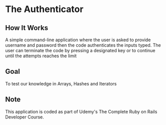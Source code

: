 # The Authenticator

## How It Works

A simple command-line application where the user is asked to provide username and password then the code authenticates the inputs typed. The user can terminate the code by pressing a designated key or to continue until the attempts reaches the limit

## Goal

To test our knowledge in Arrays, Hashes and Iterators

## Note

This application is coded as part of Udemy's The Complete Ruby on Rails Developer Course. 